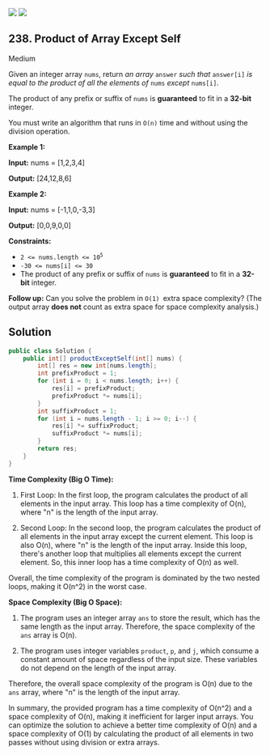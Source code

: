 [![](https://img.shields.io/github/stars/javadev/LeetCode-in-Java?label=Stars&style=flat-square)](https://github.com/javadev/LeetCode-in-Java)
[![](https://img.shields.io/github/forks/javadev/LeetCode-in-Java?label=Fork%20me%20on%20GitHub%20&style=flat-square)](https://github.com/javadev/LeetCode-in-Java/fork)

## 238\. Product of Array Except Self

Medium

Given an integer array `nums`, return _an array_ `answer` _such that_ `answer[i]` _is equal to the product of all the elements of_ `nums` _except_ `nums[i]`.

The product of any prefix or suffix of `nums` is **guaranteed** to fit in a **32-bit** integer.

You must write an algorithm that runs in `O(n)` time and without using the division operation.

**Example 1:**

**Input:** nums = [1,2,3,4]

**Output:** [24,12,8,6] 

**Example 2:**

**Input:** nums = [-1,1,0,-3,3]

**Output:** [0,0,9,0,0] 

**Constraints:**

*   <code>2 <= nums.length <= 10<sup>5</sup></code>
*   `-30 <= nums[i] <= 30`
*   The product of any prefix or suffix of `nums` is **guaranteed** to fit in a **32-bit** integer.

**Follow up:** Can you solve the problem in `O(1) `extra space complexity? (The output array **does not** count as extra space for space complexity analysis.)

## Solution

```java
public class Solution {
    public int[] productExceptSelf(int[] nums) {
        int[] res = new int[nums.length];
        int prefixProduct = 1;
        for (int i = 0; i < nums.length; i++) {
            res[i] = prefixProduct;
            prefixProduct *= nums[i];
        }
        int suffixProduct = 1;
        for (int i = nums.length - 1; i >= 0; i--) {
            res[i] *= suffixProduct;
            suffixProduct *= nums[i];
        }
        return res;
    }
}
```

**Time Complexity (Big O Time):**

1. First Loop: In the first loop, the program calculates the product of all elements in the input array. This loop has a time complexity of O(n), where "n" is the length of the input array.

2. Second Loop: In the second loop, the program calculates the product of all elements in the input array except the current element. This loop is also O(n), where "n" is the length of the input array. Inside this loop, there's another loop that multiplies all elements except the current element. So, this inner loop has a time complexity of O(n) as well.

Overall, the time complexity of the program is dominated by the two nested loops, making it O(n^2) in the worst case.

**Space Complexity (Big O Space):**

1. The program uses an integer array `ans` to store the result, which has the same length as the input array. Therefore, the space complexity of the `ans` array is O(n).

2. The program uses integer variables `product`, `p`, and `j`, which consume a constant amount of space regardless of the input size. These variables do not depend on the length of the input array.

Therefore, the overall space complexity of the program is O(n) due to the `ans` array, where "n" is the length of the input array.

In summary, the provided program has a time complexity of O(n^2) and a space complexity of O(n), making it inefficient for larger input arrays. You can optimize the solution to achieve a better time complexity of O(n) and a space complexity of O(1) by calculating the product of all elements in two passes without using division or extra arrays.
